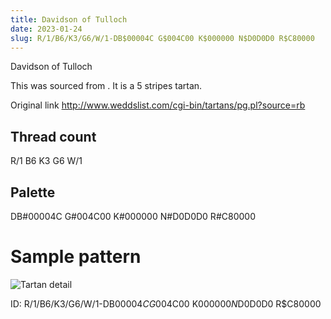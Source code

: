 ```yaml
---
title: Davidson of Tulloch
date: 2023-01-24
slug: R/1/B6/K3/G6/W/1-DB$00004C G$004C00 K$000000 N$D0D0D0 R$C80000
---
```

Davidson of Tulloch

This was sourced from <no value>.  It is a 5 stripes tartan.

Original link http://www.weddslist.com/cgi-bin/tartans/pg.pl?source=rb

## Thread count
R/1 B6 K3 G6 W/1

## Palette
DB#00004C G#004C00 K#000000 N#D0D0D0 R#C80000

# Sample pattern

![Tartan detail](tartan.png "R/1 B6 K3 G6 W/1 tartan")

ID: R/1/B6/K3/G6/W/1-DB$00004C G$004C00 K$000000 N$D0D0D0 R$C80000